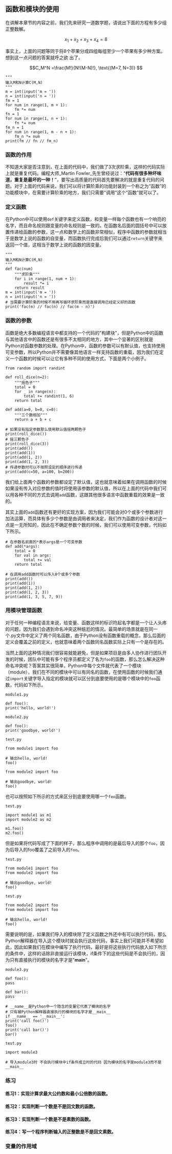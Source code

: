﻿## 函数和模块的使用

在讲解本章节的内容之前，我们先来研究一道数学题，请说出下面的方程有多少组正整数解。

$$x_1 + x_2 + x_3 + x_4 = 8$$

事实上，上面的问题等同于将8个苹果分成四组每组至少一个苹果有多少种方案。想到这一点问题的答案就呼之欲
出了。

$$C_M^N =\frac{M!}{N!(M-N)!}, \text{(M=7, N=3)} $$


    """
	输入M和N计算C(M,N)
	"""
	m = int(input('m = '))
	n = int(input('n = '))
	fm = 1
	for num in range(1, m + 1):
	    fm *= num
	fn = 1
	for num in range(1, n + 1):
	    fn *= num
	fm_n = 1
	for num in range(1, m - n + 1):
	    fm_n *= num
	print(fm // fn // fm_n)

### 函数的作用

不知道大家是否注意到，在上面的代码中，我们做了3次求阶乘，这样的代码实际上就是重复代码。编程大师_Martin Fowler_先生曾经说过：“**代码有很多种坏味道，重复是最坏的一种！**”，要写出高质量的代码首先要解决的就是重复代码的问题。对于上面的代码来说，我们可以将计算阶乘的功能封装到一个称之为“函数”的功能模块中，在需要计算阶乘的地方，我们只需要“调用”这个“函数”就可以了。


### 定义函数

在Python中可以使用`def`关键字来定义函数，和变量一样每个函数也有一个响亮的名字，而且命名规则跟变量的命名规则是一致的。在函数名后面的圆括号中可以放置传递给函数的参数，这一点和数学上的函数非常相似，程序中函数的参数就相当于是数学上说的函数的自变量，而函数执行完成后我们可以通过`return`关键字来返回一个值，这相当于数学上说的函数的因变量。

    """
	输入M和N计算C(M,N)
	"""
	def fac(num)
		"""求阶乘"""
		for i in range(1, num + 1):
			result *= i
		return result
	m = int(input('m = '))
	n = int(input('n = '))
	# 当需要计算阶乘的时候不用再写循环求阶乘而是直接调用已经定义好的函数
	print('fac(m) // fac(n) // fac(m - n)')

### 函数的参数

函数是绝大多数编程语言中都支持的一个代码的"构建块"，但是Python中的函数与其他语言中的函数还是有很多不太相同的地方，其中一个显著的区别就是Python对函数参数的处理。在Python中，函数的参数可以有默认值，也支持使用可变参数，所以Python并不需要像其他语言一样支持函数的重载，因为我们在定义一个函数的时候可以让它有多种不同的使用方式，下面是两个小例子。

    from random import randint

	def roll_dice(n=2):
	    """摇色子"""
	    total = 0
	    for _ in range(n):
	        total += randint(1, 6)
	    return total

	def add(a=0, b=0, c=0):
	    """三个数相加"""
	    return a + b + c

	# 如果没有指定参数那么使用默认值摇两颗色子
	print(roll_dice())
	# 摇三颗色子
	print(roll_dice(3))
	print(add())
	print(add(1))
	print(add(1, 2))
	print(add(1, 2, 3))
	# 传递参数时可以不按照设定的顺序进行传递
	print(add(c=50, a=100, b=200))

我们给上面两个函数的参数都设定了默认值，这也就意味着如果在调用函数的时候如果没有传入对应参数的值时将使用该参数的默认值，所以在上面的代码中我们可以用各种不同的方式去调用`add`函数，这跟其他很多语言中函数重载的效果是一致的。

其实上面的`add`函数还有更好的实现方案，因为我们可能会对0个或多个参数进行加法运算，而具体有多少个参数是由调用者来决定，我们作为函数的设计者对这一点是一无所知的，因此在不确定参数个数的时候，我们可以使用可变参数，代码如下所示。

    # 在参数名前面的*表示args是一个可变参数
	def add(*args):
	    total = 0
		for val in args:
	        total += val
	    return total

	# 在调用add函数时可以传入0个或多个参数
	print(add())
	print(add(1))
	print(add(1, 2))
	print(add(1, 2, 3))
	print(add(1, 3, 5, 7, 9))


### 用模块管理函数

对于任何一种编程语言来说，给变量、函数这样的标识符起名字都是一个让人头疼的问题，因为我们会遇到命名冲突这种尴尬的情况。最简单的场景就是在同一个.py文件中定义了两个同名函数，由于Python没有函数重载的概念，那么后面的定义会覆盖之前的定义，也就意味着两个函数同名函数实际上只有一个是存在的。

当然上面的这种情况我们很容易就能避免，但是如果项目是由多人协作进行团队开发的时候，团队中可能有多个程序员都定义了名为`foo`的函数，那么怎么解决这种命名冲突呢？答案其实很简单，Python中每个文件就代表了一个模块（module），我们在不同的模块中可以有同名的函数，在使用函数的时候我们通过`import`关键字导入指定的模块就可以区分到底要使用的是哪个模块中的`foo`函数，代码如下所示。

`module1.py`

    def foo():
    print('hello, world!')

`module2.py`

    def foo():
    print('goodbye, world!')

`test.py`

    from module1 import foo

	# 输出hello, world!
	foo()

	from module2 import foo

	# 输出goodbye, world!
	foo()

也可以按照如下所示的方式来区分到底要使用哪一个`foo`函数。

`test.py`

    import module1 as m1
	import module2 as m2

	m1.foo()
	m2.foo()

但是如果将代码写成了下面的样子，那么程序中调用的是最后导入的那个`foo`，因为后导入的foo覆盖了之前导入的`foo`。

`test.py`

    from module1 import foo
	from module2 import foo

	# 输出goodbye, world!
	foo()

`test.py`

    from module2 import foo
	from module1 import foo

	# 输出hello, world!
	foo()

需要说明的是，如果我们导入的模块除了定义函数之外还中有可以执行代码，那么Python解释器在导入这个模块时就会执行这些代码，事实上我们可能并不希望如此，因此如果我们在模块中编写了执行代码，最好是将这些执行代码放入如下所示的条件中，这样的话除非直接运行该模块，if条件下的这些代码是不会执行的，因为只有直接执行的模块的名字才是"__main__"。

`module3.py`

    def foo():
    pass

	def bar():
    pass

	# __name__是Python中一个隐含的变量它代表了模块的名字
	# 只有被Python解释器直接执行的模块的名字才是__main__
	if __name__ == '__main__':
    print('call foo()')
    foo()
    print('call bar()')
    bar()

`test.py`

    import module3

	# 导入module3时 不会执行模块中if条件成立时的代码 因为模块的名字是module3而不是__main__

### 练习

#### 练习1：实现计算求最大公约数和最小公倍数的函数。

#### 练习2：实现判断一个数是不是回文数的函数。

#### 练习3：实现判断一个数是不是素数的函数。

#### 练习4：写一个程序判断输入的正整数是不是回文素数。


### 变量的作用域